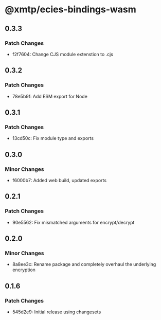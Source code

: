# @xmtp/ecies-bindings-wasm

## 0.3.3

### Patch Changes

- f2f7604: Change CJS module extenstion to .cjs

## 0.3.2

### Patch Changes

- 78e5b9f: Add ESM export for Node

## 0.3.1

### Patch Changes

- 13cd50c: Fix module type and exports

## 0.3.0

### Minor Changes

- f6000b7: Added web build, updated exports

## 0.2.1

### Patch Changes

- 90e5562: Fix mismatched arguments for encrypt/decrypt

## 0.2.0

### Minor Changes

- 8a8ee3c: Rename package and completely overhaul the underlying encryption

## 0.1.6

### Patch Changes

- 545d2e9: Initial release using changesets
